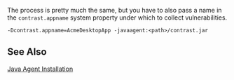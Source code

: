 <!--
title: "How To Run The Java Agent On A Desktop Or Standalone App"
description: "Instructions for running Java agent on desktop or standalone app"
tags: "java agent desktop install"
-->

The process is pretty much the same, but you have to also pass a name in the ```contrast.appname``` system property under which to collect vulnerabilities.

```
-Dcontrast.appname=AcmeDesktopApp -javaagent:<path>/contrast.jar
```

## See Also

[Java Agent Installation](user_javainstall.html)
